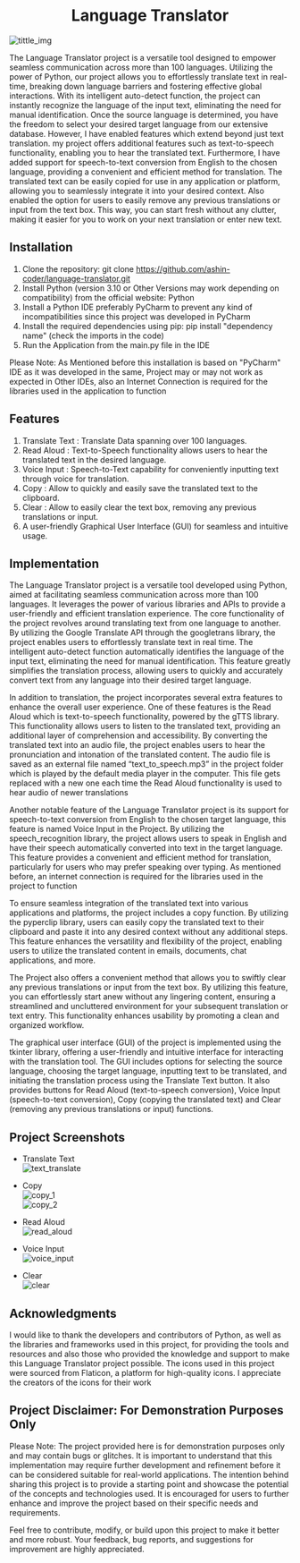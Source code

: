 <h1 align="center" id="title">Language Translator</h1>

![tittle_img](https://github.com/ashin-coder/language-translator/assets/73836674/04a6874c-adf6-4ba1-9030-83253d386e8f)

The Language Translator project is a versatile tool designed to empower seamless communication across more than 100 languages. Utilizing the power of Python, our project allows you to effortlessly translate text in real-time, breaking down language barriers and fostering effective global interactions. With its intelligent auto-detect function, the project can instantly recognize the language of the input text, eliminating the need for manual identification. Once the source language is determined, you have the freedom to select your desired target language from our extensive database. However, I have enabled features which extend beyond just text translation. my project offers additional features such as text-to-speech functionality, enabling you to hear the translated text. Furthermore, I have added support for speech-to-text conversion from English to the chosen language, providing a convenient and efficient method for translation. The translated text can be easily copied for use in any application or platform, allowing you to seamlessly integrate it into your desired context. Also enabled the option for users to easily remove any previous translations or input from the text box. This way, you can start fresh without any clutter, making it easier for you to work on your next translation or enter new text.

## Installation

1. Clone the repository: git clone https://github.com/ashin-coder/language-translator.git  
2. Install Python (version 3.10 or Other Versions may work depending on compatibility) from the official website: Python  
3. Install a Python IDE preferably PyCharm to prevent any kind of incompatibilities since this project was developed in PyCharm  
4. Install the required dependencies using pip: pip install "dependency name" (check the imports in the code)  
5. Run the Application from the main.py file in the IDE  

Please Note: As Mentioned before this installation is based on "PyCharm" IDE as it was developed in the same, Project may or may not work as expected in Other IDEs, also an Internet Connection is required for the libraries used in the application to function

## Features

1. Translate Text : Translate Data spanning over 100 languages.  
2. Read Aloud : Text-to-Speech functionality allows users to hear the translated text in the desired language.  
3. Voice Input : Speech-to-Text capability for conveniently inputting text through voice for translation.  
4. Copy : Allow to quickly and easily save the translated text to the clipboard.  
5. Clear : Allow to easily clear the text box, removing any previous translations or input.  
6. A user-friendly Graphical User Interface (GUI) for seamless and intuitive usage.

## Implementation

The Language Translator project is a versatile tool developed using Python, aimed at facilitating seamless communication across more than 100 languages. It leverages the power of various libraries and APIs to provide a user-friendly and efficient translation experience. The core functionality of the project revolves around translating text from one language to another. By utilizing the Google Translate API through the googletrans library, the project enables users to effortlessly translate text in real time. The intelligent auto-detect function automatically identifies the language of the input text, eliminating the need for manual identification. This feature greatly simplifies the translation process, allowing users to quickly and accurately convert text from any language into their desired target language.

In addition to translation, the project incorporates several extra features to enhance the overall user experience. One of these features is the Read Aloud which is text-to-speech functionality, powered by the gTTS library. This functionality allows users to listen to the translated text, providing an additional layer of comprehension and accessibility. By converting the translated text into an audio file, the project enables users to hear the pronunciation and intonation of the translated content. The audio file is saved as an external file named “text_to_speech.mp3” in the project folder which is played by the default media player in the computer. This file gets replaced with a new one each time the Read Aloud functionality is used to hear audio of newer translations

Another notable feature of the Language Translator project is its support for speech-to-text conversion from English to the chosen target language, this feature is named Voice Input in the Project. By utilizing the speech_recognition library, the project allows users to speak in English and have their speech automatically converted into text in the target language. This feature provides a convenient and efficient method for translation, particularly for users who may prefer speaking over typing. As mentioned before, an internet connection is required for the libraries used in the project to function

To ensure seamless integration of the translated text into various applications and platforms, the project includes a copy function. By utilizing the pyperclip library, users can easily copy the translated text to their clipboard and paste it into any desired context without any additional steps. This feature enhances the versatility and flexibility of the project, enabling users to utilize the translated content in emails, documents, chat applications, and more.

The Project also offers a convenient method that allows you to swiftly clear any previous translations or input from the text box. By utilizing this feature, you can effortlessly start anew without any lingering content, ensuring a streamlined and uncluttered environment for your subsequent translation or text entry. This functionality enhances usability by promoting a clean and organized workflow.

The graphical user interface (GUI) of the project is implemented using the tkinter library, offering a user-friendly and intuitive interface for interacting with the translation tool. The GUI includes options for selecting the source language, choosing the target language, inputting text to be translated, and initiating the translation process using the Translate Text button. It also provides buttons for Read Aloud (text-to-speech conversion), Voice Input (speech-to-text conversion), Copy (copying the translated text) and Clear (removing any previous translations or input) functions. 

## Project Screenshots

* Translate Text  
![text_translate](https://github.com/ashin-coder/language-translator/assets/73836674/bd609942-9381-444a-912f-9c3183a33727)

* Copy  
![copy_1](https://github.com/ashin-coder/language-translator/assets/73836674/600ff069-707e-4e98-a9fb-cca3edb5ffa7)  
![copy_2](https://github.com/ashin-coder/language-translator/assets/73836674/5722d2b1-7d88-4970-b27e-8c67cf76d616)

* Read Aloud  
![read_aloud](https://github.com/ashin-coder/language-translator/assets/73836674/ca3ee180-f9bc-4f18-b740-770709da3868f)

* Voice Input  
![voice_input](https://github.com/ashin-coder/language-translator/assets/73836674/a1d9ddfc-477c-4946-a37a-19dfd32d9b76)

* Clear  
![clear](https://github.com/ashin-coder/language-translator/assets/73836674/28b035b4-c624-4823-a49f-e44f3ec9cbac)

## Acknowledgments

I would like to thank the developers and contributors of Python, as well as the libraries and frameworks used in this project, for providing the tools and resources and also those who provided the knowledge and support to make this Language Translator project possible. The icons used in this project were sourced from Flaticon, a platform for high-quality icons. I appreciate the creators of the icons for their work

## Project Disclaimer: For Demonstration Purposes Only

Please Note: The project provided here is for demonstration purposes only and may contain bugs or glitches. It is important to understand that this implementation may require further development and refinement before it can be considered suitable for real-world applications. The intention behind sharing this project is to provide a starting point and showcase the potential of the concepts and technologies used. It is encouraged for users to further enhance and improve the project based on their specific needs and requirements.

Feel free to contribute, modify, or build upon this project to make it better and more robust. Your feedback, bug reports, and suggestions for improvement are highly appreciated.